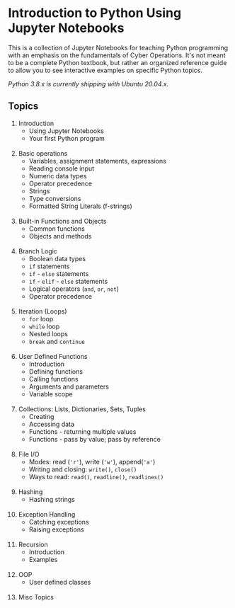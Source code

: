 # Introduction to Python Using Jupyter Notebooks

This is a collection of Jupyter Notebooks for teaching Python programming with an emphasis on the fundamentals of Cyber Operations.  It's not meant to be a complete Python textbook, but rather an organized reference guide to allow you to see interactive examples on specific Python topics.

*Python 3.8.x is currently shipping with Ubuntu 20.04.x.*

## Topics

1. Introduction
    * Using Jupyter Notebooks
    * Your first Python program
    <br/><br/>
2. Basic operations
    * Variables, assignment statements, expressions
    * Reading console input
    * Numeric data types
    * Operator precedence
    * Strings
    * Type conversions
    * Formatted String Literals (f-strings)
    <br/><br/>
3. Built-in Functions and Objects
    * Common functions
    * Objects and methods
    <br/><br/>
4. Branch Logic
    * Boolean data types
    * `if` statements
    * `if` - `else` statements
    * `if` - `elif` - `else` statements
    * Logical operators (`and`, `or`, `not`)
    * Operator precedence
    <br/><br/>
5. Iteration (Loops)
    * `for` loop
    * `while` loop
    * Nested loops
    * `break` and `continue`
    <br/><br/>
6. User Defined Functions
    * Introduction
    * Defining functions
    * Calling functions
    * Arguments and parameters
    * Variable scope
    <br/><br/>
7. Collections: Lists, Dictionaries, Sets, Tuples
    * Creating
    * Accessing data
    * Functions - returning multiple values
    * Functions - pass by value; pass by reference
    <br/><br/>
8. File I/O
    * Modes: read (`'r'`), write (`'w'`), append(`'a'`)
    * Writing and closing: `write()`, `close()`
    * Ways to read: `read()`, `readline()`, `readlines()`
    <br/><br/>
9. Hashing
    * Hashing strings
    <br/><br/>
10. Exception Handling
    * Catching exceptions
    * Raising exceptions
    <br/><br/>
11. Recursion
    * Introduction
    * Examples
    <br/><br/>
12. OOP
    * User defined classes
    <br/><br/>
13. Misc Topics
